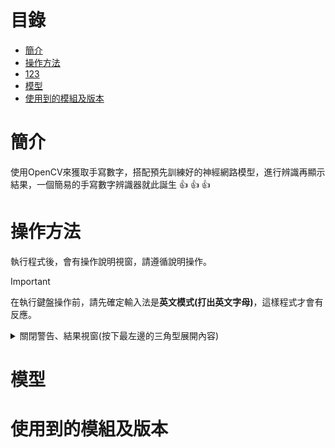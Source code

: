# 目錄
- [簡介](#簡介)
- [操作方法](#操作方法)
- [123](#123)
- [模型](#模型)
- [使用到的模組及版本](#使用到的模組及版本)
# 簡介
 使用OpenCV來獲取手寫數字，搭配預先訓練好的神經網路模型，進行辨識再顯示結果，一個簡易的手寫數字辨識器就此誕生 :+1: :+1: :+1:
# 操作方法
 執行程式後，會有操作說明視窗，請遵循說明操作。
> [!IMPORTANT]
> 在執行鍵盤操作前，請先確定輸入法是**英文模式(打出英文字母)**，這樣程式才會有反應。
<details> 
<summary>關閉警告、結果視窗(按下最左邊的三角型展開內容)</summary>

 **1323**
 
</details>

# 模型

# 使用到的模組及版本
